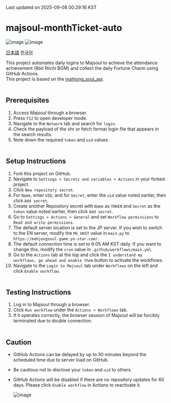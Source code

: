 Last updated on 2025-09-08 00:29:16 KST
# majsoul-monthTicket-auto
![image](https://github.com/4n3u/majsoul-monthTicket-auto/assets/167657823/89844790-9a47-40b7-8e65-ed07430f3917)
![image](https://github.com/4n3u/majsoul-monthTicket-auto/assets/167657823/720689fa-7237-4d85-8979-c3e768c7f1d9)

[日本語](https://github.com/4n3u/majsoul-monthTicket-auto/blob/main/README-ja.md) [한국어](https://github.com/4n3u/majsoul-monthTicket-auto/blob/main/README-ko.md)

This project automates daily logins to Majsoul to achieve the attendance achievement (8bit Riichi BGM) and collect the daily Fortune Charm using GitHub Actions.  
This project is based on the [mahjong_soul_api](https://github.com/MahjongRepository/mahjong_soul_api).
<br/><br/>
## Prerequisites

1. Access Majsoul through a browser.
2. Press `F12` to open developer mode.
3. Navigate to the `Network` tab and search for `login`.
4. Check the payload of the xhr or fetch format login file that appears in the search results.
5. Note down the required `token` and `uid` values.
<br/><br/>
## Setup Instructions

1. Fork this project on GitHub.
2. Navigate to `Settings > Secrets and variables > Actions` in your forked project.
3. Click `New repository secret`.
4. For `Name`, enter `UID`, and for `Secret`, enter the `uid` value noted earlier, then click `Add secret`.
5. Create another Repository secret with `Name` as `TOKEN` and `Secret` as the `token` value noted earlier, then click `Add secret`.
6. Go to `Settings > Actions > General` and set `Workflow permissions` to `Read and write permissions`.
7. The default server location is set to the JP server. If you wish to switch to the EN server, modify the `MS_HOST` value in `main.py` to `https://mahjongsoul.game.yo-star.com/`.
8. The default connection time is set to 6:05 AM KST daily. If you want to change this, modify the `cron` value in `.github/workflows/main.yml`.
9. Go to the `Actions` tab at the top and click the `I understand my workflows, go ahead and enable them` button to activate the workflows.
10. Navigate to the `Login to Majsoul` tab under `Workflows` on the left and click `Enable workflow`.
<br/><br/>
## Testing Instructions

1. Log in to Majsoul through a browser.
2. Click `Run workflow` under the `Actions > Workflows` tab.
3. If it operates correctly, the browser session of Majsoul will be forcibly terminated due to double connection.
<br/><br/>
## Caution

- GitHub Actions can be delayed by up to 30 minutes beyond the scheduled time due to server load on GitHub.
- Be cautious not to disclose your `token` and `uid` to others.
- GitHub Actions will be disabled if there are no repository updates for 60 days. Please click `Enable workflow` in Actions to reactivate it.
  
  ![image](https://github.com/4n3u/majsoul-monthTicket-auto/assets/167657823/fa01c1d0-ae9c-4d97-8430-808a2b06c329)

